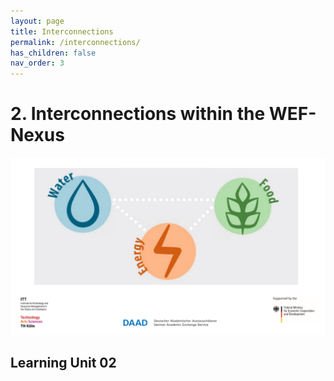 ```yaml
---
layout: page
title: Interconnections
permalink: /interconnections/
has_children: false
nav_order: 3
---
```

# 2. Interconnections within the WEF-Nexus

![WEF-Nexus Banner](/assets/BANNER_GITHUB.png)

## Learning Unit 02